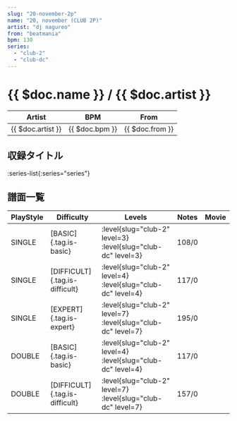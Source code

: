 ```yaml
---
slug: "20-november-2p"
name: "20, november (CLUB 2P)"
artist: "dj nagureo"
from: "beatmania"
bpm: 130
series:
  - "club-2"
  - "club-dc"
---
```


# {{ $doc.name }} / {{ $doc.artist }}

|Artist|BPM|From|
|------|---|----|
|{{ $doc.artist }}|{{ $doc.bpm }}|{{ $doc.from }}|

## 収録タイトル

:series-list{:series="series"}

## 譜面一覧

|PlayStyle|Difficulty|Levels|Notes|Movie|
|---------|----------|------|-----|-----|
|SINGLE|[BASIC]{.tag.is-basic}|:level{slug="club-2" level=3} :level{slug="club-dc" level=3}|108/0||
|SINGLE|[DIFFICULT]{.tag.is-difficult}|:level{slug="club-2" level=4} :level{slug="club-dc" level=4}|117/0||
|SINGLE|[EXPERT]{.tag.is-expert}|:level{slug="club-2" level=7} :level{slug="club-dc" level=7}|195/0||
|DOUBLE|[BASIC]{.tag.is-basic}|:level{slug="club-2" level=4} :level{slug="club-dc" level=4}|117/0||
|DOUBLE|[DIFFICULT]{.tag.is-difficult}|:level{slug="club-2" level=7} :level{slug="club-dc" level=7}|157/0||
